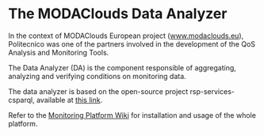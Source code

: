 The MODAClouds Data Analyzer
===========

In the context of MODAClouds European project (www.modaclouds.eu), Politecnico was
one of the partners involved in the development of the QoS Analysis and Monitoring Tools.

The Data Analyzer (DA) is the component responsible of aggregating, analyzing and verifying
conditions on monitoring data.

The data analyzer is based on the open-source project rsp-services-csparql, available at [this link](https://github.com/streamreasoning/rsp-services-csparql).

Refer to the [Monitoring Platform Wiki](https://github.com/deib-polimi/modaclouds-monitoring-manager/wiki) for installation and usage of the whole platform.